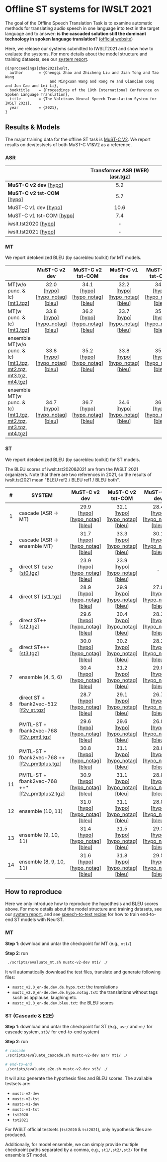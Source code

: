 # Offline ST systems for IWSLT 2021 

The goal of the Offline Speech Translation Task is to examine automatic methods for translating audio speech in one language into text in the target language and to answer: **is the cascaded solution still the dominant technology in spoken language translation**? ([official website](https://iwslt.org/2021/offline))

Here, we release our systems submitted to IWSLT2021 and show how to evaluate the systems. For more details about the model structure and training datasets, see our [system report](https://arxiv.org/abs/2105.07319).
```
@inproceedings{zhao2021iwslt,
  author       = {Chengqi Zhao and Zhicheng Liu and Jian Tong and Tao Wang 
                    and Mingxuan Wang and Rong Ye and Qianqian Dong and Jun Cao and Lei Li},
  booktitle    = {Proceedings of the 18th International Conference on Spoken Language Translation},
  title        = {The Volctrans Neural Speech Translation System for IWSLT 2021},
  year         = {2021},
}

```


## Results & Models
The major training data for the offline ST task is [MuST-C V2](https://ict.fbk.eu/must-c/). We report results on dev/testsets of both MuST-C V1&V2 as a reference.

### ASR

|                       | Transformer ASR (WER) [[asr.tgz](http://lf3-nlp-opensource.bytetos.com/obj/nlp-opensource/neurst/iwslt21/offline/models/asr.tgz)] |
|-----------------------|:---------------------:|
| **MuST-C v2 dev** [[hypo](http://lf3-nlp-opensource.bytetos.com/obj/nlp-opensource/neurst/iwslt21/offline/res/cascade/mustc_v2.0_en-de.dev.en.hypo.txt)] | 5.2 |
| **MuST-C v2 tst-COM** [[hypo](http://lf3-nlp-opensource.bytetos.com/obj/nlp-opensource/neurst/iwslt21/offline/res/cascade/mustc_v2.0_en-de.tst-COMMON.en.hypo.txt)] | 5.7 |
| MuST-C v1 dev [[hypo](http://lf3-nlp-opensource.bytetos.com/obj/nlp-opensource/neurst/iwslt21/offline/res/cascade/mustc_v1.0_en-de.dev.en.hypo.txt)] | 10.6 |
| MuST-C v1 tst-COM [[hypo](http://lf3-nlp-opensource.bytetos.com/obj/nlp-opensource/neurst/iwslt21/offline/res/cascade/mustc_v1.0_en-de.tst-COMMON.en.hypo.txt)] | 7.4 |
| iwslt.tst2020 [[hypo](http://lf3-nlp-opensource.bytetos.com/obj/nlp-opensource/neurst/iwslt21/offline/res/cascade/iwslt-slt.tst2020.en.hypo.txt)]| - |
| iwslt.tst2021  [[hypo](http://lf3-nlp-opensource.bytetos.com/obj/nlp-opensource/neurst/iwslt21/offline/res/cascade/iwslt-slt.tst2021.en.hypo.txt)] | - |

### MT
We report detokenized BLEU (by sacrebleu toolkit) for MT models.

| | **MuST-C v2 dev** | **MuST-C v2 tst-COM** | MuST-C v1 dev | MuST-C v1 tst-COM |
|-----------------------|:---------------------:|:---------------------:|:---------------------:|:---------------------:|
|MT(w/o punc. & lc) [[mt1.tgz](http://lf3-nlp-opensource.bytetos.com/obj/nlp-opensource/neurst/iwslt21/offline/models/mt1.tgz)]| 32.0 <br> [[hypo](http://lf3-nlp-opensource.bytetos.com/obj/nlp-opensource/neurst/iwslt21/offline/res/mt/mustc_v2.0_en-de.dev.de.hypo.txt)] [[hypo_notag](http://lf3-nlp-opensource.bytetos.com/obj/nlp-opensource/neurst/iwslt21/offline/res/mt/mustc_v2.0_en-de.dev.de.hypo.notag.txt)] [[bleu](http://lf3-nlp-opensource.bytetos.com/obj/nlp-opensource/neurst/iwslt21/offline/res/mt/mustc_v2.0_en-de.dev.bleu.txt)] | 34.1 <br> [[hypo](http://lf3-nlp-opensource.bytetos.com/obj/nlp-opensource/neurst/iwslt21/offline/res/mt/mustc_v2.0_en-de.tst-COMMON.de.hypo.txt)] [[hypo_notag](http://lf3-nlp-opensource.bytetos.com/obj/nlp-opensource/neurst/iwslt21/offline/res/mt/mustc_v2.0_en-de.tst-COMMON.de.hypo.notag.txt)] [[bleu](http://lf3-nlp-opensource.bytetos.com/obj/nlp-opensource/neurst/iwslt21/offline/res/mt/mustc_v2.0_en-de.tst-COMMON.bleu.txt)] | 32.2 <br> [[hypo](http://lf3-nlp-opensource.bytetos.com/obj/nlp-opensource/neurst/iwslt21/offline/res/mt/mustc_v1.0_en-de.dev.de.hypo.txt)] [[hypo_notag](http://lf3-nlp-opensource.bytetos.com/obj/nlp-opensource/neurst/iwslt21/offline/res/mt/mustc_v1.0_en-de.dev.de.hypo.notag.txt)] [[bleu](http://lf3-nlp-opensource.bytetos.com/obj/nlp-opensource/neurst/iwslt21/offline/res/mt/mustc_v1.0_en-de.dev.bleu.txt)] | 34.0 <br> [[hypo](http://lf3-nlp-opensource.bytetos.com/obj/nlp-opensource/neurst/iwslt21/offline/res/mt/mustc_v1.0_en-de.tst-COMMON.de.hypo.txt)] [[hypo_notag](http://lf3-nlp-opensource.bytetos.com/obj/nlp-opensource/neurst/iwslt21/offline/res/mt/mustc_v1.0_en-de.tst-COMMON.de.hypo.notag.txt)] [[bleu](http://lf3-nlp-opensource.bytetos.com/obj/nlp-opensource/neurst/iwslt21/offline/res/mt/mustc_v1.0_en-de.tst-COMMON.bleu.txt)] |
|MT(w punc. & tc) [[mt1.tgz](http://lf3-nlp-opensource.bytetos.com/obj/nlp-opensource/neurst/iwslt21/offline/models/mt1.tgz)]| 33.8 <br> [[hypo](http://lf3-nlp-opensource.bytetos.com/obj/nlp-opensource/neurst/iwslt21/offline/res/mt_tc/mustc_v2.0_en-de.dev.de.hypo.txt)] [[hypo_notag](http://lf3-nlp-opensource.bytetos.com/obj/nlp-opensource/neurst/iwslt21/offline/res/mt_tc/mustc_v2.0_en-de.dev.de.hypo.notag.txt)] [[bleu](http://lf3-nlp-opensource.bytetos.com/obj/nlp-opensource/neurst/iwslt21/offline/res/mt_tc/mustc_v2.0_en-de.dev.bleu.txt)] | 36.2 <br> [[hypo](http://lf3-nlp-opensource.bytetos.com/obj/nlp-opensource/neurst/iwslt21/offline/res/mt_tc/mustc_v2.0_en-de.tst-COMMON.de.hypo.txt)] [[hypo_notag](http://lf3-nlp-opensource.bytetos.com/obj/nlp-opensource/neurst/iwslt21/offline/res/mt_tc/mustc_v2.0_en-de.tst-COMMON.de.hypo.notag.txt)] [[bleu](http://lf3-nlp-opensource.bytetos.com/obj/nlp-opensource/neurst/iwslt21/offline/res/mt_tc/mustc_v2.0_en-de.tst-COMMON.bleu.txt)] | 33.7 <br> [[hypo](http://lf3-nlp-opensource.bytetos.com/obj/nlp-opensource/neurst/iwslt21/offline/res/mt_tc/mustc_v1.0_en-de.dev.de.hypo.txt)] [[hypo_notag](http://lf3-nlp-opensource.bytetos.com/obj/nlp-opensource/neurst/iwslt21/offline/res/mt_tc/mustc_v1.0_en-de.dev.de.hypo.notag.txt)] [[bleu](http://lf3-nlp-opensource.bytetos.com/obj/nlp-opensource/neurst/iwslt21/offline/res/mt_tc/mustc_v1.0_en-de.dev.bleu.txt)] | 35.9 <br> [[hypo](http://lf3-nlp-opensource.bytetos.com/obj/nlp-opensource/neurst/iwslt21/offline/res/mt_tc/mustc_v1.0_en-de.tst-COMMON.de.hypo.txt)] [[hypo_notag](http://lf3-nlp-opensource.bytetos.com/obj/nlp-opensource/neurst/iwslt21/offline/res/mt_tc/mustc_v1.0_en-de.tst-COMMON.de.hypo.notag.txt)] [[bleu](http://lf3-nlp-opensource.bytetos.com/obj/nlp-opensource/neurst/iwslt21/offline/res/mt_tc/mustc_v1.0_en-de.tst-COMMON.bleu.txt)]
|ensemble MT(w/o punc. & lc) [[mt1.tgz](http://lf3-nlp-opensource.bytetos.com/obj/nlp-opensource/neurst/iwslt21/offline/models/mt1.tgz), [mt2.tgz](http://lf3-nlp-opensource.bytetos.com/obj/nlp-opensource/neurst/iwslt21/offline/models/mt2.tgz), [mt3.tgz](http://lf3-nlp-opensource.bytetos.com/obj/nlp-opensource/neurst/iwslt21/offline/models/mt3.tgz), [mt4.tgz](http://lf3-nlp-opensource.bytetos.com/obj/nlp-opensource/neurst/iwslt21/offline/models/mt4.tgz)]| 33.8 <br> [[hypo](http://lf3-nlp-opensource.bytetos.com/obj/nlp-opensource/neurst/iwslt21/offline/res/mt_ensemble/mustc_v2.0_en-de.dev.de.hypo.txt)] [[hypo_notag](http://lf3-nlp-opensource.bytetos.com/obj/nlp-opensource/neurst/iwslt21/offline/res/mt_ensemble/mustc_v2.0_en-de.dev.de.hypo.notag.txt)] [[bleu](http://lf3-nlp-opensource.bytetos.com/obj/nlp-opensource/neurst/iwslt21/offline/res/mt_ensemble/mustc_v2.0_en-de.dev.bleu.txt)] | 35.2 <br> [[hypo](http://lf3-nlp-opensource.bytetos.com/obj/nlp-opensource/neurst/iwslt21/offline/res/mt_ensemble/mustc_v2.0_en-de.tst-COMMON.de.hypo.txt)] [[hypo_notag](http://lf3-nlp-opensource.bytetos.com/obj/nlp-opensource/neurst/iwslt21/offline/res/mt_ensemble/mustc_v2.0_en-de.tst-COMMON.de.hypo.notag.txt)] [[bleu](http://lf3-nlp-opensource.bytetos.com/obj/nlp-opensource/neurst/iwslt21/offline/res/mt_ensemble/mustc_v2.0_en-de.tst-COMMON.bleu.txt)] | 33.8 <br> [[hypo](http://lf3-nlp-opensource.bytetos.com/obj/nlp-opensource/neurst/iwslt21/offline/res/mt_ensemble/mustc_v1.0_en-de.dev.de.hypo.txt)] [[hypo_notag](http://lf3-nlp-opensource.bytetos.com/obj/nlp-opensource/neurst/iwslt21/offline/res/mt_ensemble/mustc_v1.0_en-de.dev.de.hypo.notag.txt)] [[bleu](http://lf3-nlp-opensource.bytetos.com/obj/nlp-opensource/neurst/iwslt21/offline/res/mt_ensemble/mustc_v1.0_en-de.dev.bleu.txt)] | 35.3 <br> [[hypo](http://lf3-nlp-opensource.bytetos.com/obj/nlp-opensource/neurst/iwslt21/offline/res/mt_ensemble/mustc_v1.0_en-de.tst-COMMON.de.hypo.txt)] [[hypo_notag](http://lf3-nlp-opensource.bytetos.com/obj/nlp-opensource/neurst/iwslt21/offline/res/mt_ensemble/mustc_v1.0_en-de.tst-COMMON.de.hypo.notag.txt)] [[bleu](http://lf3-nlp-opensource.bytetos.com/obj/nlp-opensource/neurst/iwslt21/offline/res/mt_ensemble/mustc_v1.0_en-de.tst-COMMON.bleu.txt)]
|ensemble MT(w punc. & tc) [[mt1.tgz](http://lf3-nlp-opensource.bytetos.com/obj/nlp-opensource/neurst/iwslt21/offline/models/mt1.tgz), [mt2.tgz](http://lf3-nlp-opensource.bytetos.com/obj/nlp-opensource/neurst/iwslt21/offline/models/mt2.tgz), [mt3.tgz](http://lf3-nlp-opensource.bytetos.com/obj/nlp-opensource/neurst/iwslt21/offline/models/mt3.tgz), [mt4.tgz](http://lf3-nlp-opensource.bytetos.com/obj/nlp-opensource/neurst/iwslt21/offline/models/mt4.tgz)]|34.7 <br> [[hypo](http://lf3-nlp-opensource.bytetos.com/obj/nlp-opensource/neurst/iwslt21/offline/res/mt_ensemble_tc/mustc_v2.0_en-de.dev.de.hypo.txt)] [[hypo_notag](http://lf3-nlp-opensource.bytetos.com/obj/nlp-opensource/neurst/iwslt21/offline/res/mt_ensemble_tc/mustc_v2.0_en-de.dev.de.hypo.notag.txt)] [[bleu](http://lf3-nlp-opensource.bytetos.com/obj/nlp-opensource/neurst/iwslt21/offline/res/mt_ensemble_tc/mustc_v2.0_en-de.dev.bleu.txt)] | 36.7 <br> [[hypo](http://lf3-nlp-opensource.bytetos.com/obj/nlp-opensource/neurst/iwslt21/offline/res/mt_ensemble_tc/mustc_v2.0_en-de.tst-COMMON.de.hypo.txt)] [[hypo_notag](http://lf3-nlp-opensource.bytetos.com/obj/nlp-opensource/neurst/iwslt21/offline/res/mt_ensemble_tc/mustc_v2.0_en-de.tst-COMMON.de.hypo.notag.txt)] [[bleu](http://lf3-nlp-opensource.bytetos.com/obj/nlp-opensource/neurst/iwslt21/offline/res/mt_ensemble_tc/mustc_v2.0_en-de.tst-COMMON.bleu.txt)] | 34.6 <br> [[hypo](http://lf3-nlp-opensource.bytetos.com/obj/nlp-opensource/neurst/iwslt21/offline/res/mt_ensemble_tc/mustc_v1.0_en-de.dev.de.hypo.txt)] [[hypo_notag](http://lf3-nlp-opensource.bytetos.com/obj/nlp-opensource/neurst/iwslt21/offline/res/mt_ensemble_tc/mustc_v1.0_en-de.dev.de.hypo.notag.txt)] [[bleu](http://lf3-nlp-opensource.bytetos.com/obj/nlp-opensource/neurst/iwslt21/offline/res/mt_ensemble_tc/mustc_v1.0_en-de.dev.bleu.txt)] | 36.2 <br> [[hypo](http://lf3-nlp-opensource.bytetos.com/obj/nlp-opensource/neurst/iwslt21/offline/res/mt_ensemble_tc/mustc_v1.0_en-de.tst-COMMON.de.hypo.txt)] [[hypo_notag](http://lf3-nlp-opensource.bytetos.com/obj/nlp-opensource/neurst/iwslt21/offline/res/mt_ensemble_tc/mustc_v1.0_en-de.tst-COMMON.de.hypo.notag.txt)] [[bleu](http://lf3-nlp-opensource.bytetos.com/obj/nlp-opensource/neurst/iwslt21/offline/res/mt_ensemble_tc/mustc_v1.0_en-de.tst-COMMON.bleu.txt)]

### ST
We report detokenized BLEU (by sacrebleu toolkit) for ST models.

The BLEU scores of iwslt.tst2020&2021 are from the IWSLT 2021 organizers. Note that there are two references in 2021, so the results of iwslt.tst2021 mean "BLEU ref2 / BLEU ref1 / BLEU both".  

| # | SYSTEM | **MuST-C v2 dev** | **MuST-C v2 tst-COM** | MuST-C v1 dev | MuST-C v1 tst-COM | iwslt.tst2020 | iwslt.tst2021 |
|:---------------------:|-----------------------|:---------------------:|:---------------------:|:---------------------:|:---------------------:|:---------------------:|:---------------------:|
|1| cascade (ASR -> MT) | 29.9 <br> [[hypo](http://lf3-nlp-opensource.bytetos.com/obj/nlp-opensource/neurst/iwslt21/offline/res/cascade/mustc_v2.0_en-de.dev.de.hypo.txt)] [[hypo_notag](http://lf3-nlp-opensource.bytetos.com/obj/nlp-opensource/neurst/iwslt21/offline/res/cascade/mustc_v2.0_en-de.dev.de.hypo.notag.txt)] [[bleu](http://lf3-nlp-opensource.bytetos.com/obj/nlp-opensource/neurst/iwslt21/offline/res/cascade/mustc_v2.0_en-de.dev.bleu.txt)] | 32.1 <br> [[hypo](http://lf3-nlp-opensource.bytetos.com/obj/nlp-opensource/neurst/iwslt21/offline/res/cascade/mustc_v2.0_en-de.tst-COMMON.de.hypo.txt)] [[hypo_notag](http://lf3-nlp-opensource.bytetos.com/obj/nlp-opensource/neurst/iwslt21/offline/res/cascade/mustc_v2.0_en-de.tst-COMMON.de.hypo.notag.txt)] [[bleu](http://lf3-nlp-opensource.bytetos.com/obj/nlp-opensource/neurst/iwslt21/offline/res/cascade/mustc_v2.0_en-de.tst-COMMON.bleu.txt)] | 28.4 <br> [[hypo](http://lf3-nlp-opensource.bytetos.com/obj/nlp-opensource/neurst/iwslt21/offline/res/cascade/mustc_v1.0_en-de.dev.de.hypo.txt)] [[hypo_notag](http://lf3-nlp-opensource.bytetos.com/obj/nlp-opensource/neurst/iwslt21/offline/res/cascade/mustc_v1.0_en-de.dev.de.hypo.notag.txt)] [[bleu](http://lf3-nlp-opensource.bytetos.com/obj/nlp-opensource/neurst/iwslt21/offline/res/cascade/mustc_v1.0_en-de.dev.bleu.txt)] | 31.3 <br> [[hypo](http://lf3-nlp-opensource.bytetos.com/obj/nlp-opensource/neurst/iwslt21/offline/res/cascade/mustc_v1.0_en-de.tst-COMMON.de.hypo.txt)] [[hypo_notag](http://lf3-nlp-opensource.bytetos.com/obj/nlp-opensource/neurst/iwslt21/offline/res/cascade/mustc_v1.0_en-de.tst-COMMON.de.hypo.notag.txt)] [[bleu](http://lf3-nlp-opensource.bytetos.com/obj/nlp-opensource/neurst/iwslt21/offline/res/cascade/mustc_v1.0_en-de.tst-COMMON.bleu.txt)] | 21.0 <br> [[hypo](http://lf3-nlp-opensource.bytetos.com/obj/nlp-opensource/neurst/iwslt21/offline/res/cascade/iwslt-slt.tst2020.de.hypo.txt)] [[hypo_notag](http://lf3-nlp-opensource.bytetos.com/obj/nlp-opensource/neurst/iwslt21/offline/res/cascade/iwslt-slt.tst2020.de.hypo.notag.txt)] | 20.3/16.4/27.7 <br> [[hypo](http://lf3-nlp-opensource.bytetos.com/obj/nlp-opensource/neurst/iwslt21/offline/res/cascade/iwslt-slt.tst2021.de.hypo.txt)] [[hypo_notag](http://lf3-nlp-opensource.bytetos.com/obj/nlp-opensource/neurst/iwslt21/offline/res/cascade/iwslt-slt.tst2021.de.hypo.notag.txt)]
|2| cascade (ASR -> ensemble MT)| 31.7 <br> [[hypo](http://lf3-nlp-opensource.bytetos.com/obj/nlp-opensource/neurst/iwslt21/offline/res/cascade_ensemble/mustc_v2.0_en-de.dev.de.hypo.txt)] [[hypo_notag](http://lf3-nlp-opensource.bytetos.com/obj/nlp-opensource/neurst/iwslt21/offline/res/cascade_ensemble/mustc_v2.0_en-de.dev.de.hypo.notag.txt)] [[bleu](http://lf3-nlp-opensource.bytetos.com/obj/nlp-opensource/neurst/iwslt21/offline/res/cascade_ensemble/mustc_v2.0_en-de.dev.bleu.txt)] | 33.3 <br> [[hypo](http://lf3-nlp-opensource.bytetos.com/obj/nlp-opensource/neurst/iwslt21/offline/res/cascade_ensemble/mustc_v2.0_en-de.tst-COMMON.de.hypo.txt)] [[hypo_notag](http://lf3-nlp-opensource.bytetos.com/obj/nlp-opensource/neurst/iwslt21/offline/res/cascade_ensemble/mustc_v2.0_en-de.tst-COMMON.de.hypo.notag.txt)] [[bleu](http://lf3-nlp-opensource.bytetos.com/obj/nlp-opensource/neurst/iwslt21/offline/res/cascade_ensemble/mustc_v2.0_en-de.tst-COMMON.bleu.txt)] | 30.1 <br> [[hypo](http://lf3-nlp-opensource.bytetos.com/obj/nlp-opensource/neurst/iwslt21/offline/res/cascade_ensemble/mustc_v1.0_en-de.dev.de.hypo.txt)] [[hypo_notag](http://lf3-nlp-opensource.bytetos.com/obj/nlp-opensource/neurst/iwslt21/offline/res/cascade_ensemble/mustc_v1.0_en-de.dev.de.hypo.notag.txt)] [[bleu](http://lf3-nlp-opensource.bytetos.com/obj/nlp-opensource/neurst/iwslt21/offline/res/cascade_ensemble/mustc_v1.0_en-de.dev.bleu.txt)] | 32.3 <br> [[hypo](http://lf3-nlp-opensource.bytetos.com/obj/nlp-opensource/neurst/iwslt21/offline/res/cascade_ensemble/mustc_v1.0_en-de.tst-COMMON.de.hypo.txt)] [[hypo_notag](http://lf3-nlp-opensource.bytetos.com/obj/nlp-opensource/neurst/iwslt21/offline/res/cascade_ensemble/mustc_v1.0_en-de.tst-COMMON.de.hypo.notag.txt)] [[bleu](http://lf3-nlp-opensource.bytetos.com/obj/nlp-opensource/neurst/iwslt21/offline/res/cascade_ensemble/mustc_v1.0_en-de.tst-COMMON.bleu.txt)] | 22.2 <br> [[hypo](http://lf3-nlp-opensource.bytetos.com/obj/nlp-opensource/neurst/iwslt21/offline/res/cascade_ensemble/iwslt-slt.tst2020.de.hypo.txt)] [[hypo_notag](http://lf3-nlp-opensource.bytetos.com/obj/nlp-opensource/neurst/iwslt21/offline/res/cascade_ensemble/iwslt-slt.tst2020.de.hypo.notag.txt)] | 21.8/17.1/29.5 <br> [[hypo](http://lf3-nlp-opensource.bytetos.com/obj/nlp-opensource/neurst/iwslt21/offline/res/cascade_ensemble/iwslt-slt.tst2021.de.hypo.txt)] [[hypo_notag](http://lf3-nlp-opensource.bytetos.com/obj/nlp-opensource/neurst/iwslt21/offline/res/cascade_ensemble/iwslt-slt.tst2021.de.hypo.notag.txt)]
|3| direct ST base [[st0.tgz](http://lf3-nlp-opensource.bytetos.com/obj/nlp-opensource/neurst/iwslt21/offline/models/st0.tgz)] | 23.9 <br> [[hypo](http://lf3-nlp-opensource.bytetos.com/obj/nlp-opensource/neurst/iwslt21/offline/res/st0/mustc_v2.0_en-de.dev.de.hypo.txt)] [[hypo_notag](http://lf3-nlp-opensource.bytetos.com/obj/nlp-opensource/neurst/iwslt21/offline/res/st0/mustc_v2.0_en-de.dev.de.hypo.notag.txt)] [[bleu](http://lf3-nlp-opensource.bytetos.com/obj/nlp-opensource/neurst/iwslt21/offline/res/st0/mustc_v2.0_en-de.dev.bleu.txt)] | 23.9 <br> [[hypo](http://lf3-nlp-opensource.bytetos.com/obj/nlp-opensource/neurst/iwslt21/offline/res/st0/mustc_v2.0_en-de.tst-COMMON.de.hypo.txt)] [[hypo_notag](http://lf3-nlp-opensource.bytetos.com/obj/nlp-opensource/neurst/iwslt21/offline/res/st0/mustc_v2.0_en-de.tst-COMMON.de.hypo.notag.txt)] [[bleu](http://lf3-nlp-opensource.bytetos.com/obj/nlp-opensource/neurst/iwslt21/offline/res/st0/mustc_v2.0_en-de.tst-COMMON.bleu.txt)] | - | - | - | - |
|4| direct ST [[st1.tgz](http://lf3-nlp-opensource.bytetos.com/obj/nlp-opensource/neurst/iwslt21/offline/models/st1.tgz)] | 28.9 <br> [[hypo](http://lf3-nlp-opensource.bytetos.com/obj/nlp-opensource/neurst/iwslt21/offline/res/st0/mustc_v2.0_en-de.dev.de.hypo.txt)] [[hypo_notag](http://lf3-nlp-opensource.bytetos.com/obj/nlp-opensource/neurst/iwslt21/offline/res/st0/mustc_v2.0_en-de.dev.de.hypo.notag.txt)] [[bleu](http://lf3-nlp-opensource.bytetos.com/obj/nlp-opensource/neurst/iwslt21/offline/res/st0/mustc_v2.0_en-de.dev.bleu.txt)] | 29.9 <br> [[hypo](http://lf3-nlp-opensource.bytetos.com/obj/nlp-opensource/neurst/iwslt21/offline/res/st0/mustc_v2.0_en-de.tst-COMMON.de.hypo.txt)] [[hypo_notag](http://lf3-nlp-opensource.bytetos.com/obj/nlp-opensource/neurst/iwslt21/offline/res/st0/mustc_v2.0_en-de.tst-COMMON.de.hypo.notag.txt)] [[bleu](http://lf3-nlp-opensource.bytetos.com/obj/nlp-opensource/neurst/iwslt21/offline/res/st0/mustc_v2.0_en-de.tst-COMMON.bleu.txt)] | 27.9 <br> [[hypo](http://lf3-nlp-opensource.bytetos.com/obj/nlp-opensource/neurst/iwslt21/offline/res/st0/mustc_v1.0_en-de.dev.de.hypo.txt)] [[hypo_notag](http://lf3-nlp-opensource.bytetos.com/obj/nlp-opensource/neurst/iwslt21/offline/res/st0/mustc_v1.0_en-de.dev.de.hypo.notag.txt)] [[bleu](http://lf3-nlp-opensource.bytetos.com/obj/nlp-opensource/neurst/iwslt21/offline/res/st0/mustc_v1.0_en-de.dev.bleu.txt)] | 29.5 <br> [[hypo](http://lf3-nlp-opensource.bytetos.com/obj/nlp-opensource/neurst/iwslt21/offline/res/st0/mustc_v1.0_en-de.tst-COMMON.de.hypo.txt)] [[hypo_notag](http://lf3-nlp-opensource.bytetos.com/obj/nlp-opensource/neurst/iwslt21/offline/res/st0/mustc_v1.0_en-de.tst-COMMON.de.hypo.notag.txt)] [[bleu](http://lf3-nlp-opensource.bytetos.com/obj/nlp-opensource/neurst/iwslt21/offline/res/st0/mustc_v1.0_en-de.tst-COMMON.bleu.txt)] | - <br> [[hypo](http://lf3-nlp-opensource.bytetos.com/obj/nlp-opensource/neurst/iwslt21/offline/res/st0/iwslt-slt.tst2020.de.hypo.txt)] [[hypo_notag](http://lf3-nlp-opensource.bytetos.com/obj/nlp-opensource/neurst/iwslt21/offline/res/st0/iwslt-slt.tst2020.de.hypo.notag.txt)] | - <br> [[hypo](http://lf3-nlp-opensource.bytetos.com/obj/nlp-opensource/neurst/iwslt21/offline/res/st0/iwslt-slt.tst2021.de.hypo.txt)] [[hypo_notag](http://lf3-nlp-opensource.bytetos.com/obj/nlp-opensource/neurst/iwslt21/offline/res/st0/iwslt-slt.tst2021.de.hypo.notag.txt)]
|5| direct ST++ [[st2.tgz](http://lf3-nlp-opensource.bytetos.com/obj/nlp-opensource/neurst/iwslt21/offline/models/st2.tgz)]| 29.6 <br> [[hypo](http://lf3-nlp-opensource.bytetos.com/obj/nlp-opensource/neurst/iwslt21/offline/res/st2/mustc_v2.0_en-de.dev.de.hypo.txt)] [[hypo_notag](http://lf3-nlp-opensource.bytetos.com/obj/nlp-opensource/neurst/iwslt21/offline/res/st2/mustc_v2.0_en-de.dev.de.hypo.notag.txt)] [[bleu](http://lf3-nlp-opensource.bytetos.com/obj/nlp-opensource/neurst/iwslt21/offline/res/st2/mustc_v2.0_en-de.dev.bleu.txt)] | 30.4 <br> [[hypo](http://lf3-nlp-opensource.bytetos.com/obj/nlp-opensource/neurst/iwslt21/offline/res/st2/mustc_v2.0_en-de.tst-COMMON.de.hypo.txt)] [[hypo_notag](http://lf3-nlp-opensource.bytetos.com/obj/nlp-opensource/neurst/iwslt21/offline/res/st2/mustc_v2.0_en-de.tst-COMMON.de.hypo.notag.txt)] [[bleu](http://lf3-nlp-opensource.bytetos.com/obj/nlp-opensource/neurst/iwslt21/offline/res/st2/mustc_v2.0_en-de.tst-COMMON.bleu.txt)] | 28.3 <br> [[hypo](http://lf3-nlp-opensource.bytetos.com/obj/nlp-opensource/neurst/iwslt21/offline/res/st2/mustc_v1.0_en-de.dev.de.hypo.txt)] [[hypo_notag](http://lf3-nlp-opensource.bytetos.com/obj/nlp-opensource/neurst/iwslt21/offline/res/st2/mustc_v1.0_en-de.dev.de.hypo.notag.txt)] [[bleu](http://lf3-nlp-opensource.bytetos.com/obj/nlp-opensource/neurst/iwslt21/offline/res/st2/mustc_v1.0_en-de.dev.bleu.txt)] | 29.7 <br> [[hypo](http://lf3-nlp-opensource.bytetos.com/obj/nlp-opensource/neurst/iwslt21/offline/res/st2/mustc_v1.0_en-de.tst-COMMON.de.hypo.txt)] [[hypo_notag](http://lf3-nlp-opensource.bytetos.com/obj/nlp-opensource/neurst/iwslt21/offline/res/st2/mustc_v1.0_en-de.tst-COMMON.de.hypo.notag.txt)] [[bleu](http://lf3-nlp-opensource.bytetos.com/obj/nlp-opensource/neurst/iwslt21/offline/res/st2/mustc_v1.0_en-de.tst-COMMON.bleu.txt)] | 21.6 <br> [[hypo](http://lf3-nlp-opensource.bytetos.com/obj/nlp-opensource/neurst/iwslt21/offline/res/st2/iwslt-slt.tst2020.de.hypo.txt)] [[hypo_notag](http://lf3-nlp-opensource.bytetos.com/obj/nlp-opensource/neurst/iwslt21/offline/res/st2/iwslt-slt.tst2020.de.hypo.notag.txt)] | 20.4/17.0/28.1 <br> [[hypo](http://lf3-nlp-opensource.bytetos.com/obj/nlp-opensource/neurst/iwslt21/offline/res/st2/iwslt-slt.tst2021.de.hypo.txt)] [[hypo_notag](http://lf3-nlp-opensource.bytetos.com/obj/nlp-opensource/neurst/iwslt21/offline/res/st2/iwslt-slt.tst2021.de.hypo.notag.txt)]
|6| direct ST++* [[st3.tgz](http://lf3-nlp-opensource.bytetos.com/obj/nlp-opensource/neurst/iwslt21/offline/models/st3.tgz)]| 30.0 <br> [[hypo](http://lf3-nlp-opensource.bytetos.com/obj/nlp-opensource/neurst/iwslt21/offline/res/st3/mustc_v2.0_en-de.dev.de.hypo.txt)] [[hypo_notag](http://lf3-nlp-opensource.bytetos.com/obj/nlp-opensource/neurst/iwslt21/offline/res/st3/mustc_v2.0_en-de.dev.de.hypo.notag.txt)] [[bleu](http://lf3-nlp-opensource.bytetos.com/obj/nlp-opensource/neurst/iwslt21/offline/res/st3/mustc_v2.0_en-de.dev.bleu.txt)] | 30.2 <br> [[hypo](http://lf3-nlp-opensource.bytetos.com/obj/nlp-opensource/neurst/iwslt21/offline/res/st3/mustc_v2.0_en-de.tst-COMMON.de.hypo.txt)] [[hypo_notag](http://lf3-nlp-opensource.bytetos.com/obj/nlp-opensource/neurst/iwslt21/offline/res/st3/mustc_v2.0_en-de.tst-COMMON.de.hypo.notag.txt)] [[bleu](http://lf3-nlp-opensource.bytetos.com/obj/nlp-opensource/neurst/iwslt21/offline/res/st3/mustc_v2.0_en-de.tst-COMMON.bleu.txt)] | 28.2 <br> [[hypo](http://lf3-nlp-opensource.bytetos.com/obj/nlp-opensource/neurst/iwslt21/offline/res/st3/mustc_v1.0_en-de.dev.de.hypo.txt)] [[hypo_notag](http://lf3-nlp-opensource.bytetos.com/obj/nlp-opensource/neurst/iwslt21/offline/res/st3/mustc_v1.0_en-de.dev.de.hypo.notag.txt)] [[bleu](http://lf3-nlp-opensource.bytetos.com/obj/nlp-opensource/neurst/iwslt21/offline/res/st3/mustc_v1.0_en-de.dev.bleu.txt)] | 29.6 <br> [[hypo](http://lf3-nlp-opensource.bytetos.com/obj/nlp-opensource/neurst/iwslt21/offline/res/st3/mustc_v1.0_en-de.tst-COMMON.de.hypo.txt)] [[hypo_notag](http://lf3-nlp-opensource.bytetos.com/obj/nlp-opensource/neurst/iwslt21/offline/res/st3/mustc_v1.0_en-de.tst-COMMON.de.hypo.notag.txt)] [[bleu](http://lf3-nlp-opensource.bytetos.com/obj/nlp-opensource/neurst/iwslt21/offline/res/st3/mustc_v1.0_en-de.tst-COMMON.bleu.txt)] | - <br> [[hypo](http://lf3-nlp-opensource.bytetos.com/obj/nlp-opensource/neurst/iwslt21/offline/res/st3/iwslt-slt.tst2020.de.hypo.txt)] [[hypo_notag](http://lf3-nlp-opensource.bytetos.com/obj/nlp-opensource/neurst/iwslt21/offline/res/st3/iwslt-slt.tst2020.de.hypo.notag.txt)] | - <br> [[hypo](http://lf3-nlp-opensource.bytetos.com/obj/nlp-opensource/neurst/iwslt21/offline/res/st3/iwslt-slt.tst2021.de.hypo.txt)] [[hypo_notag](http://lf3-nlp-opensource.bytetos.com/obj/nlp-opensource/neurst/iwslt21/offline/res/st3/iwslt-slt.tst2021.de.hypo.notag.txt)]
|7| ensemble (4, 5, 6) | 30.4 <br> [[hypo](http://lf3-nlp-opensource.bytetos.com/obj/nlp-opensource/neurst/iwslt21/offline/res/st_ensemble/mustc_v2.0_en-de.dev.de.hypo.txt)] [[hypo_notag](http://lf3-nlp-opensource.bytetos.com/obj/nlp-opensource/neurst/iwslt21/offline/res/st_ensemble/mustc_v2.0_en-de.dev.de.hypo.notag.txt)] [[bleu](http://lf3-nlp-opensource.bytetos.com/obj/nlp-opensource/neurst/iwslt21/offline/res/st_ensemble/mustc_v2.0_en-de.dev.bleu.txt)] | 31.2 <br> [[hypo](http://lf3-nlp-opensource.bytetos.com/obj/nlp-opensource/neurst/iwslt21/offline/res/st_ensemble/mustc_v2.0_en-de.tst-COMMON.de.hypo.txt)] [[hypo_notag](http://lf3-nlp-opensource.bytetos.com/obj/nlp-opensource/neurst/iwslt21/offline/res/st_ensemble/mustc_v2.0_en-de.tst-COMMON.de.hypo.notag.txt)] [[bleu](http://lf3-nlp-opensource.bytetos.com/obj/nlp-opensource/neurst/iwslt21/offline/res/st_ensemble/mustc_v2.0_en-de.tst-COMMON.bleu.txt)] | 29.0 <br> [[hypo](http://lf3-nlp-opensource.bytetos.com/obj/nlp-opensource/neurst/iwslt21/offline/res/st_ensemble/mustc_v1.0_en-de.dev.de.hypo.txt)] [[hypo_notag](http://lf3-nlp-opensource.bytetos.com/obj/nlp-opensource/neurst/iwslt21/offline/res/st_ensemble/mustc_v1.0_en-de.dev.de.hypo.notag.txt)] [[bleu](http://lf3-nlp-opensource.bytetos.com/obj/nlp-opensource/neurst/iwslt21/offline/res/st_ensemble/mustc_v1.0_en-de.dev.bleu.txt)] | 30.6 <br> [[hypo](http://lf3-nlp-opensource.bytetos.com/obj/nlp-opensource/neurst/iwslt21/offline/res/st_ensemble/mustc_v1.0_en-de.tst-COMMON.de.hypo.txt)] [[hypo_notag](http://lf3-nlp-opensource.bytetos.com/obj/nlp-opensource/neurst/iwslt21/offline/res/st_ensemble/mustc_v1.0_en-de.tst-COMMON.de.hypo.notag.txt)] [[bleu](http://lf3-nlp-opensource.bytetos.com/obj/nlp-opensource/neurst/iwslt21/offline/res/st_ensemble/mustc_v1.0_en-de.tst-COMMON.bleu.txt)] | 22.4 <br> [[hypo](http://lf3-nlp-opensource.bytetos.com/obj/nlp-opensource/neurst/iwslt21/offline/res/st_ensemble/iwslt-slt.tst2020.de.hypo.txt)] [[hypo_notag](http://lf3-nlp-opensource.bytetos.com/obj/nlp-opensource/neurst/iwslt21/offline/res/st_ensemble/iwslt-slt.tst2020.de.hypo.notag.txt)] | 21.1/17.5/29.2 <br> [[hypo](http://lf3-nlp-opensource.bytetos.com/obj/nlp-opensource/neurst/iwslt21/offline/res/st_ensemble/iwslt-slt.tst2021.de.hypo.txt)] [[hypo_notag](http://lf3-nlp-opensource.bytetos.com/obj/nlp-opensource/neurst/iwslt21/offline/res/st_ensemble/iwslt-slt.tst2021.de.hypo.notag.txt)]
| 8 |direct ST + fbank2vec-512 [[f2v_st.tgz](http://lf3-nlp-opensource.bytetos.com/obj/nlp-opensource/neurst/iwslt21/offline/models/f2v_st.tgz)]| 28.7 <br> [[hypo](http://lf3-nlp-opensource.bytetos.com/obj/nlp-opensource/neurst/iwslt21/offline/res/f2v_st/mustc_v2.0_en-de.dev.de.hypo.txt)] [[hypo_notag](http://lf3-nlp-opensource.bytetos.com/obj/nlp-opensource/neurst/iwslt21/offline/res/f2v_st/mustc_v2.0_en-de.dev.de.hypo.notag.txt)] [[bleu](http://lf3-nlp-opensource.bytetos.com/obj/nlp-opensource/neurst/iwslt21/offline/res/f2v_st/mustc_v2.0_en-de.dev.bleu.txt)] | 29.1 <br> [[hypo](http://lf3-nlp-opensource.bytetos.com/obj/nlp-opensource/neurst/iwslt21/offline/res/f2v_st/mustc_v2.0_en-de.tst-COMMON.de.hypo.txt)] [[hypo_notag](http://lf3-nlp-opensource.bytetos.com/obj/nlp-opensource/neurst/iwslt21/offline/res/f2v_st/mustc_v2.0_en-de.tst-COMMON.de.hypo.notag.txt)] [[bleu](http://lf3-nlp-opensource.bytetos.com/obj/nlp-opensource/neurst/iwslt21/offline/res/f2v_st/mustc_v2.0_en-de.tst-COMMON.bleu.txt)] | 26.7 <br> [[hypo](http://lf3-nlp-opensource.bytetos.com/obj/nlp-opensource/neurst/iwslt21/offline/res/f2v_st/mustc_v1.0_en-de.dev.de.hypo.txt)] [[hypo_notag](http://lf3-nlp-opensource.bytetos.com/obj/nlp-opensource/neurst/iwslt21/offline/res/f2v_st/mustc_v1.0_en-de.dev.de.hypo.notag.txt)] [[bleu](http://lf3-nlp-opensource.bytetos.com/obj/nlp-opensource/neurst/iwslt21/offline/res/f2v_st/mustc_v1.0_en-de.dev.bleu.txt)] | 27.6 <br> [[hypo](http://lf3-nlp-opensource.bytetos.com/obj/nlp-opensource/neurst/iwslt21/offline/res/f2v_st/mustc_v1.0_en-de.tst-COMMON.de.hypo.txt)] [[hypo_notag](http://lf3-nlp-opensource.bytetos.com/obj/nlp-opensource/neurst/iwslt21/offline/res/f2v_st/mustc_v1.0_en-de.tst-COMMON.de.hypo.notag.txt)] [[bleu](http://lf3-nlp-opensource.bytetos.com/obj/nlp-opensource/neurst/iwslt21/offline/res/f2v_st/mustc_v1.0_en-de.tst-COMMON.bleu.txt)] | - | -
| 9 | PMTL-ST + fbank2vec-768 [[f2v_pmtl.tgz](http://lf3-nlp-opensource.bytetos.com/obj/nlp-opensource/neurst/iwslt21/offline/models/f2v_pmtl.tgz)]| 29.6 <br> [[hypo](http://lf3-nlp-opensource.bytetos.com/obj/nlp-opensource/neurst/iwslt21/offline/res/f2v_pmtl/mustc_v2.0_en-de.dev.de.hypo.txt)] [[hypo_notag](http://lf3-nlp-opensource.bytetos.com/obj/nlp-opensource/neurst/iwslt21/offline/res/f2v_pmtl/mustc_v2.0_en-de.dev.de.hypo.notag.txt)] [[bleu](http://lf3-nlp-opensource.bytetos.com/obj/nlp-opensource/neurst/iwslt21/offline/res/f2v_pmtl/mustc_v2.0_en-de.dev.bleu.txt)] | 29.6 <br> [[hypo](http://lf3-nlp-opensource.bytetos.com/obj/nlp-opensource/neurst/iwslt21/offline/res/f2v_pmtl/mustc_v2.0_en-de.tst-COMMON.de.hypo.txt)] [[hypo_notag](http://lf3-nlp-opensource.bytetos.com/obj/nlp-opensource/neurst/iwslt21/offline/res/f2v_pmtl/mustc_v2.0_en-de.tst-COMMON.de.hypo.notag.txt)] [[bleu](http://lf3-nlp-opensource.bytetos.com/obj/nlp-opensource/neurst/iwslt21/offline/res/f2v_pmtl/mustc_v2.0_en-de.tst-COMMON.bleu.txt)] | 26.9 <br> [[hypo](http://lf3-nlp-opensource.bytetos.com/obj/nlp-opensource/neurst/iwslt21/offline/res/f2v_pmtl/mustc_v1.0_en-de.dev.de.hypo.txt)] [[hypo_notag](http://lf3-nlp-opensource.bytetos.com/obj/nlp-opensource/neurst/iwslt21/offline/res/f2v_pmtl/mustc_v1.0_en-de.dev.de.hypo.notag.txt)] [[bleu](http://lf3-nlp-opensource.bytetos.com/obj/nlp-opensource/neurst/iwslt21/offline/res/f2v_pmtl/mustc_v1.0_en-de.dev.bleu.txt)] | 28.1 <br> [[hypo](http://lf3-nlp-opensource.bytetos.com/obj/nlp-opensource/neurst/iwslt21/offline/res/f2v_pmtl/mustc_v1.0_en-de.tst-COMMON.de.hypo.txt)] [[hypo_notag](http://lf3-nlp-opensource.bytetos.com/obj/nlp-opensource/neurst/iwslt21/offline/res/f2v_pmtl/mustc_v1.0_en-de.tst-COMMON.de.hypo.notag.txt)] [[bleu](http://lf3-nlp-opensource.bytetos.com/obj/nlp-opensource/neurst/iwslt21/offline/res/f2v_pmtl/mustc_v1.0_en-de.tst-COMMON.bleu.txt)] | - | -
| 10 | PMTL-ST + fbank2vec-768 ++ [[f2v_pmtlplus.tgz](http://lf3-nlp-opensource.bytetos.com/obj/nlp-opensource/neurst/iwslt21/offline/models/f2v_pmtlplus.tgz)] | 30.8 <br> [[hypo](http://lf3-nlp-opensource.bytetos.com/obj/nlp-opensource/neurst/iwslt21/offline/res/f2v_pmtlplus/mustc_v2.0_en-de.dev.de.hypo.txt)] [[hypo_notag](http://lf3-nlp-opensource.bytetos.com/obj/nlp-opensource/neurst/iwslt21/offline/res/f2v_pmtlplus/mustc_v2.0_en-de.dev.de.hypo.notag.txt)] [[bleu](http://lf3-nlp-opensource.bytetos.com/obj/nlp-opensource/neurst/iwslt21/offline/res/f2v_pmtlplus/mustc_v2.0_en-de.dev.bleu.txt)] | 31.1 <br> [[hypo](http://lf3-nlp-opensource.bytetos.com/obj/nlp-opensource/neurst/iwslt21/offline/res/f2v_pmtlplus/mustc_v2.0_en-de.tst-COMMON.de.hypo.txt)] [[hypo_notag](http://lf3-nlp-opensource.bytetos.com/obj/nlp-opensource/neurst/iwslt21/offline/res/f2v_pmtlplus/mustc_v2.0_en-de.tst-COMMON.de.hypo.notag.txt)] [[bleu](http://lf3-nlp-opensource.bytetos.com/obj/nlp-opensource/neurst/iwslt21/offline/res/f2v_pmtlplus/mustc_v2.0_en-de.tst-COMMON.bleu.txt)] | 28.8 <br> [[hypo](http://lf3-nlp-opensource.bytetos.com/obj/nlp-opensource/neurst/iwslt21/offline/res/f2v_pmtlplus/mustc_v1.0_en-de.dev.de.hypo.txt)] [[hypo_notag](http://lf3-nlp-opensource.bytetos.com/obj/nlp-opensource/neurst/iwslt21/offline/res/f2v_pmtlplus/mustc_v1.0_en-de.dev.de.hypo.notag.txt)] [[bleu](http://lf3-nlp-opensource.bytetos.com/obj/nlp-opensource/neurst/iwslt21/offline/res/f2v_pmtlplus/mustc_v1.0_en-de.dev.bleu.txt)] | 30.1 <br> [[hypo](http://lf3-nlp-opensource.bytetos.com/obj/nlp-opensource/neurst/iwslt21/offline/res/f2v_pmtlplus/mustc_v1.0_en-de.tst-COMMON.de.hypo.txt)] [[hypo_notag](http://lf3-nlp-opensource.bytetos.com/obj/nlp-opensource/neurst/iwslt21/offline/res/f2v_pmtlplus/mustc_v1.0_en-de.tst-COMMON.de.hypo.notag.txt)] [[bleu](http://lf3-nlp-opensource.bytetos.com/obj/nlp-opensource/neurst/iwslt21/offline/res/f2v_pmtlplus/mustc_v1.0_en-de.tst-COMMON.bleu.txt)] | - | -
| 11 | PMTL-ST + fbank2vec-768 ++* [[f2v_pmtlplus2.tgz](http://lf3-nlp-opensource.bytetos.com/obj/nlp-opensource/neurst/iwslt21/offline/models/f2v_pmtlplus2.tgz)] | 30.9 <br> [[hypo](http://lf3-nlp-opensource.bytetos.com/obj/nlp-opensource/neurst/iwslt21/offline/res/f2v_pmtlplus2/mustc_v2.0_en-de.dev.de.hypo.txt)] [[hypo_notag](http://lf3-nlp-opensource.bytetos.com/obj/nlp-opensource/neurst/iwslt21/offline/res/f2v_pmtlplus2/mustc_v2.0_en-de.dev.de.hypo.notag.txt)] [[bleu](http://lf3-nlp-opensource.bytetos.com/obj/nlp-opensource/neurst/iwslt21/offline/res/f2v_pmtlplus2/mustc_v2.0_en-de.dev.bleu.txt)] | 31.1 <br> [[hypo](http://lf3-nlp-opensource.bytetos.com/obj/nlp-opensource/neurst/iwslt21/offline/res/f2v_pmtlplus2/mustc_v2.0_en-de.tst-COMMON.de.hypo.txt)] [[hypo_notag](http://lf3-nlp-opensource.bytetos.com/obj/nlp-opensource/neurst/iwslt21/offline/res/f2v_pmtlplus2/mustc_v2.0_en-de.tst-COMMON.de.hypo.notag.txt)] [[bleu](http://lf3-nlp-opensource.bytetos.com/obj/nlp-opensource/neurst/iwslt21/offline/res/f2v_pmtlplus2/mustc_v2.0_en-de.tst-COMMON.bleu.txt)] | 28.8 <br> [[hypo](http://lf3-nlp-opensource.bytetos.com/obj/nlp-opensource/neurst/iwslt21/offline/res/f2v_pmtlplus2/mustc_v1.0_en-de.dev.de.hypo.txt)] [[hypo_notag](http://lf3-nlp-opensource.bytetos.com/obj/nlp-opensource/neurst/iwslt21/offline/res/f2v_pmtlplus2/mustc_v1.0_en-de.dev.de.hypo.notag.txt)] [[bleu](http://lf3-nlp-opensource.bytetos.com/obj/nlp-opensource/neurst/iwslt21/offline/res/f2v_pmtlplus2/mustc_v1.0_en-de.dev.bleu.txt)] | 30.1 <br> [[hypo](http://lf3-nlp-opensource.bytetos.com/obj/nlp-opensource/neurst/iwslt21/offline/res/f2v_pmtlplus2/mustc_v1.0_en-de.tst-COMMON.de.hypo.txt)] [[hypo_notag](http://lf3-nlp-opensource.bytetos.com/obj/nlp-opensource/neurst/iwslt21/offline/res/f2v_pmtlplus2/mustc_v1.0_en-de.tst-COMMON.de.hypo.notag.txt)] [[bleu](http://lf3-nlp-opensource.bytetos.com/obj/nlp-opensource/neurst/iwslt21/offline/res/f2v_pmtlplus2/mustc_v1.0_en-de.tst-COMMON.bleu.txt)] | 23.5 <br> [[hypo](http://lf3-nlp-opensource.bytetos.com/obj/nlp-opensource/neurst/iwslt21/offline/res/f2v_pmtlplus2/iwslt-slt.tst2020.de.hypo.txt)] [[hypo_notag](http://lf3-nlp-opensource.bytetos.com/obj/nlp-opensource/neurst/iwslt21/offline/res/f2v_pmtlplus2/iwslt-slt.tst2020.de.hypo.notag.txt)] | 21.6/18.2/30.6 <br> [[hypo](http://lf3-nlp-opensource.bytetos.com/obj/nlp-opensource/neurst/iwslt21/offline/res/f2v_pmtlplus2/iwslt-slt.tst2021.de.hypo.txt)] [[hypo_notag](http://lf3-nlp-opensource.bytetos.com/obj/nlp-opensource/neurst/iwslt21/offline/res/f2v_pmtlplus2/iwslt-slt.tst2021.de.hypo.notag.txt)] 
| 12 | ensemble (10, 11) | 31.0 <br> [[hypo](http://lf3-nlp-opensource.bytetos.com/obj/nlp-opensource/neurst/iwslt21/offline/res/f2v_ensemble1/mustc_v2.0_en-de.dev.de.hypo.txt)] [[hypo_notag](http://lf3-nlp-opensource.bytetos.com/obj/nlp-opensource/neurst/iwslt21/offline/res/f2v_ensemble1/mustc_v2.0_en-de.dev.de.hypo.notag.txt)] [[bleu](http://lf3-nlp-opensource.bytetos.com/obj/nlp-opensource/neurst/iwslt21/offline/res/f2v_ensemble1/mustc_v2.0_en-de.dev.bleu.txt)] | 31.1 <br> [[hypo](http://lf3-nlp-opensource.bytetos.com/obj/nlp-opensource/neurst/iwslt21/offline/res/f2v_ensemble1/mustc_v2.0_en-de.tst-COMMON.de.hypo.txt)] [[hypo_notag](http://lf3-nlp-opensource.bytetos.com/obj/nlp-opensource/neurst/iwslt21/offline/res/f2v_ensemble1/mustc_v2.0_en-de.tst-COMMON.de.hypo.notag.txt)] [[bleu](http://lf3-nlp-opensource.bytetos.com/obj/nlp-opensource/neurst/iwslt21/offline/res/f2v_ensemble1/mustc_v2.0_en-de.tst-COMMON.bleu.txt)] | 28.8 <br> [[hypo](http://lf3-nlp-opensource.bytetos.com/obj/nlp-opensource/neurst/iwslt21/offline/res/f2v_ensemble1/mustc_v1.0_en-de.dev.de.hypo.txt)] [[hypo_notag](http://lf3-nlp-opensource.bytetos.com/obj/nlp-opensource/neurst/iwslt21/offline/res/f2v_ensemble1/mustc_v1.0_en-de.dev.de.hypo.notag.txt)] [[bleu](http://lf3-nlp-opensource.bytetos.com/obj/nlp-opensource/neurst/iwslt21/offline/res/f2v_ensemble1/mustc_v1.0_en-de.dev.bleu.txt)] | 30.1 <br> [[hypo](http://lf3-nlp-opensource.bytetos.com/obj/nlp-opensource/neurst/iwslt21/offline/res/f2v_ensemble1/mustc_v1.0_en-de.tst-COMMON.de.hypo.txt)] [[hypo_notag](http://lf3-nlp-opensource.bytetos.com/obj/nlp-opensource/neurst/iwslt21/offline/res/f2v_ensemble1/mustc_v1.0_en-de.tst-COMMON.de.hypo.notag.txt)] [[bleu](http://lf3-nlp-opensource.bytetos.com/obj/nlp-opensource/neurst/iwslt21/offline/res/f2v_ensemble1/mustc_v1.0_en-de.tst-COMMON.bleu.txt)] | - | -
| 13 | ensemble (9, 10, 11) | 31.4 <br> [[hypo](http://lf3-nlp-opensource.bytetos.com/obj/nlp-opensource/neurst/iwslt21/offline/res/f2v_ensemble2/mustc_v2.0_en-de.dev.de.hypo.txt)] [[hypo_notag](http://lf3-nlp-opensource.bytetos.com/obj/nlp-opensource/neurst/iwslt21/offline/res/f2v_ensemble2/mustc_v2.0_en-de.dev.de.hypo.notag.txt)] [[bleu](http://lf3-nlp-opensource.bytetos.com/obj/nlp-opensource/neurst/iwslt21/offline/res/f2v_ensemble2/mustc_v2.0_en-de.dev.bleu.txt)] | 31.5 <br> [[hypo](http://lf3-nlp-opensource.bytetos.com/obj/nlp-opensource/neurst/iwslt21/offline/res/f2v_ensemble2/mustc_v2.0_en-de.tst-COMMON.de.hypo.txt)] [[hypo_notag](http://lf3-nlp-opensource.bytetos.com/obj/nlp-opensource/neurst/iwslt21/offline/res/f2v_ensemble2/mustc_v2.0_en-de.tst-COMMON.de.hypo.notag.txt)] [[bleu](http://lf3-nlp-opensource.bytetos.com/obj/nlp-opensource/neurst/iwslt21/offline/res/f2v_ensemble2/mustc_v2.0_en-de.tst-COMMON.bleu.txt)] | 29.3 <br> [[hypo](http://lf3-nlp-opensource.bytetos.com/obj/nlp-opensource/neurst/iwslt21/offline/res/f2v_ensemble2/mustc_v1.0_en-de.dev.de.hypo.txt)] [[hypo_notag](http://lf3-nlp-opensource.bytetos.com/obj/nlp-opensource/neurst/iwslt21/offline/res/f2v_ensemble2/mustc_v1.0_en-de.dev.de.hypo.notag.txt)] [[bleu](http://lf3-nlp-opensource.bytetos.com/obj/nlp-opensource/neurst/iwslt21/offline/res/f2v_ensemble2/mustc_v1.0_en-de.dev.bleu.txt)] | 30.6 <br> [[hypo](http://lf3-nlp-opensource.bytetos.com/obj/nlp-opensource/neurst/iwslt21/offline/res/f2v_ensemble2/mustc_v1.0_en-de.tst-COMMON.de.hypo.txt)] [[hypo_notag](http://lf3-nlp-opensource.bytetos.com/obj/nlp-opensource/neurst/iwslt21/offline/res/f2v_ensemble2/mustc_v1.0_en-de.tst-COMMON.de.hypo.notag.txt)] [[bleu](http://lf3-nlp-opensource.bytetos.com/obj/nlp-opensource/neurst/iwslt21/offline/res/f2v_ensemble2/mustc_v1.0_en-de.tst-COMMON.bleu.txt)] | - | -
| 14 | ensemble (8, 9, 10, 11) | 31.6 <br> [[hypo](http://lf3-nlp-opensource.bytetos.com/obj/nlp-opensource/neurst/iwslt21/offline/res/f2v_ensemble3/mustc_v2.0_en-de.dev.de.hypo.txt)] [[hypo_notag](http://lf3-nlp-opensource.bytetos.com/obj/nlp-opensource/neurst/iwslt21/offline/res/f2v_ensemble3/mustc_v2.0_en-de.dev.de.hypo.notag.txt)] [[bleu](http://lf3-nlp-opensource.bytetos.com/obj/nlp-opensource/neurst/iwslt21/offline/res/f2v_ensemble3/mustc_v2.0_en-de.dev.bleu.txt)] | 31.8 <br> [[hypo](http://lf3-nlp-opensource.bytetos.com/obj/nlp-opensource/neurst/iwslt21/offline/res/f2v_ensemble3/mustc_v2.0_en-de.tst-COMMON.de.hypo.txt)] [[hypo_notag](http://lf3-nlp-opensource.bytetos.com/obj/nlp-opensource/neurst/iwslt21/offline/res/f2v_ensemble3/mustc_v2.0_en-de.tst-COMMON.de.hypo.notag.txt)] [[bleu](http://lf3-nlp-opensource.bytetos.com/obj/nlp-opensource/neurst/iwslt21/offline/res/f2v_ensemble3/mustc_v2.0_en-de.tst-COMMON.bleu.txt)] | 29.5 <br> [[hypo](http://lf3-nlp-opensource.bytetos.com/obj/nlp-opensource/neurst/iwslt21/offline/res/f2v_ensemble3/mustc_v1.0_en-de.dev.de.hypo.txt)] [[hypo_notag](http://lf3-nlp-opensource.bytetos.com/obj/nlp-opensource/neurst/iwslt21/offline/res/f2v_ensemble3/mustc_v1.0_en-de.dev.de.hypo.notag.txt)] [[bleu](http://lf3-nlp-opensource.bytetos.com/obj/nlp-opensource/neurst/iwslt21/offline/res/f2v_ensemble3/mustc_v1.0_en-de.dev.bleu.txt)] | 30.8 <br> [[hypo](http://lf3-nlp-opensource.bytetos.com/obj/nlp-opensource/neurst/iwslt21/offline/res/f2v_ensemble3/mustc_v1.0_en-de.tst-COMMON.de.hypo.txt)] [[hypo_notag](http://lf3-nlp-opensource.bytetos.com/obj/nlp-opensource/neurst/iwslt21/offline/res/f2v_ensemble3/mustc_v1.0_en-de.tst-COMMON.de.hypo.notag.txt)] [[bleu](http://lf3-nlp-opensource.bytetos.com/obj/nlp-opensource/neurst/iwslt21/offline/res/f2v_ensemble3/mustc_v1.0_en-de.tst-COMMON.bleu.txt)] | 24.3 <br> [[hypo](http://lf3-nlp-opensource.bytetos.com/obj/nlp-opensource/neurst/iwslt21/offline/res/f2v_ensemble3/iwslt-slt.tst2020.de.hypo.txt)] [[hypo_notag](http://lf3-nlp-opensource.bytetos.com/obj/nlp-opensource/neurst/iwslt21/offline/res/f2v_ensemble3/iwslt-slt.tst2020.de.hypo.notag.txt)] | 21.7/18.7/31.3 <br> [[hypo](http://lf3-nlp-opensource.bytetos.com/obj/nlp-opensource/neurst/iwslt21/offline/res/f2v_ensemble3/iwslt-slt.tst2021.de.hypo.txt)] [[hypo_notag](http://lf3-nlp-opensource.bytetos.com/obj/nlp-opensource/neurst/iwslt21/offline/res/f2v_ensemble3/iwslt-slt.tst2021.de.hypo.notag.txt)]


## How to reproduce
Here we only introduce how to reproduce the hypothesis and BLEU scores above. For more details about the model structure and training datasets, see our [system report](https://arxiv.org/abs/2105.07319), and see [speech-to-text recipe](/examples/speech_transformer) for how to train end-to-end ST models with NeurST.

### MT

**Step 1**: download and untar the checkpoint for MT (e.g., `mt1/`)

**Step 2**: run
```bash
 ./scripts/evaluate_mt.sh mustc-v2-dev mt1/ ./
```
It will automatically download the test files, translate and generate following files:
- `mustc_v2.0_en-de.dev.de.hypo.txt`: the translations
- `mustc_v2.0_en-de.dev.de.hypo.notag.txt`: the translations without tags such as applause, laughing etc.
- `mustc_v2.0_en-de.dev.bleu.txt`: the BLEU scores

### ST (Cascade & E2E)

**Step 1**: download and untar the checkpoint for ST (e.g., `asr/` and `mt/` for cascade system, `st3/` for end-to-end system)

**Step 2**: run
```bash
# cascade 
./scripts/evaluate_cascade.sh mustc-v2-dev asr/ mt1/ ./

# end-to-end
./scripts/evaluate_e2e.sh mustc-v2-dev st3/ ./
```
It will also generate the hypothesis files and BLEU scores. The available testsets are:

- `mustc-v2-dev`
- `mustc-v2-tst`
- `mustc-v1-dev`
- `mustc-v1-tst`
- `tst2020`
- `tst2021`

For IWSLT official testsets (`tst2020` & `tst2021`), only hypothesis files are produced.

Additionally, for model ensemble, we can simply provide multiple checkpoint paths separated by a comma, e.g., `st1/,st2/,st3/` for the ensemble ST model.

